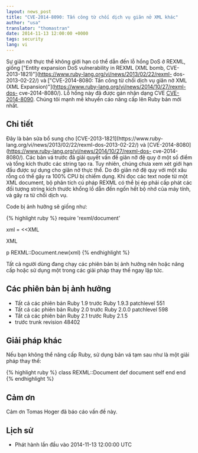```yaml
---
layout: news_post
title: "CVE-2014-8090: Tấn công từ chối dịch vụ giãn nở XML khác"
author: "usa"
translator: "thomastran"
date: 2014-11-13 12:00:00 +0000
tags: security
lang: vi
---
```


Sự giãn nở thực thể không giới hạn có thể dẫn đến lỗ hổng DoS ở REXML, giống
["Entity expansion DoS vulnerability in REXML (XML bomb,
CVE-2013-1821)"](https://www.ruby-lang.org/vi/news/2013/02/22/rexml-
dos-2013-02-22/) và ["CVE-2014-8080: Tấn công từ chối dịch vụ giãn nở XML (XML
Expansion)"](https://www.ruby-lang.org/vi/news/2014/10/27/rexml-dos-
cve-2014-8080/). Lỗ hổng này đã được gán nhận dạng CVE
[CVE-2014-8090](http://cve.mitre.org/cgi-bin/cvename.cgi?name=CVE-2014-8090).
Chúng tôi mạnh mẽ khuyến cáo nâng cấp lên Ruby bản mới nhất.

## Chi tiết

Đây là bản sửa bổ sung cho [CVE-2013-1821](https://www.ruby-
lang.org/vi/news/2013/02/22/rexml-dos-2013-02-22/) và
[CVE-2014-8080](https://www.ruby-lang.org/vi/news/2014/10/27/rexml-dos-
cve-2014-8080/). Các bản vá trước đã giải quyết vấn đề giãn nỡ đệ quy ở một số
điểm và tổng kích thước các string tạo ra. Tuy nhiên, chúng chưa xem xét giới
hạn đầu được sự dụng cho giãn nở thực thể. Do đó giãn nở đệ quy
với một xâu rỗng có thể gây ra 100% CPU bị chiếm dụng.    Khi đọc các text node
từ một XML document, bộ phân tích cú pháp REXML có thể bị ép phải cấp phát các
đối tượng string kích thước khổng lồ dẫn đến ngốn hết bộ nhớ của máy tính, và
gây ra từ chối dịch vụ.

Code bị ảnh hưởng sẽ giống như:

{% highlight ruby %}
require 'rexml/document'

xml = <<XML
<!DOCTYPE root [
  # ENTITY expansion vector
]>
<cd></cd>
XML

p REXML::Document.new(xml)
{% endhighlight %}

Tất cả người dùng đang chạy các phiên bản bị ảnh hưởng nên hoặc nâng cấp hoặc sử
dụng một trong các giải pháp thay thế ngay lập tức.

## Các phiên bản bị ảnh hưởng

* Tất cả các phiên bản Ruby 1.9 trước Ruby 1.9.3 patchlevel 551
* Tất cả các phiên bản Ruby 2.0 trước Ruby 2.0.0 patchlevel 598
* Tất cả các phiên bản Ruby 2.1 trước Ruby 2.1.5
* trước trunk revision 48402

## Giải pháp khác

Nếu bạn không thể nâng cấp Ruby, sử dụng bản vá tạm sau như là một giải pháp
thay thế:

{% highlight ruby %}
class REXML::Document
  def document
    self
  end
end
{% endhighlight %}

## Cảm ơn 

Cảm ơn Tomas Hoger đã báo cáo vấn đề này.

## Lịch sử

* Phát hành lần đầu vào 2014-11-13 12:00:00 UTC
